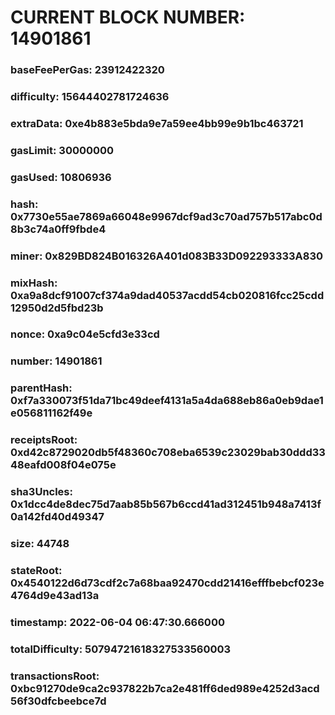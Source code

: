 # CURRENT BLOCK NUMBER: 14901861

### baseFeePerGas: 23912422320
### difficulty: 15644402781724636
### extraData: 0xe4b883e5bda9e7a59ee4bb99e9b1bc463721
### gasLimit: 30000000
### gasUsed: 10806936
### hash: 0x7730e55ae7869a66048e9967dcf9ad3c70ad757b517abc0d8b3c74a0ff9fbde4
### miner: 0x829BD824B016326A401d083B33D092293333A830
### mixHash: 0xa9a8dcf91007cf374a9dad40537acdd54cb020816fcc25cdd12950d2d5fbd23b
### nonce: 0xa9c04e5cfd3e33cd
### number: 14901861
### parentHash: 0xf7a330073f51da71bc49deef4131a5a4da688eb86a0eb9dae1e056811162f49e
### receiptsRoot: 0xd42c8729020db5f48360c708eba6539c23029bab30ddd3348eafd008f04e075e
### sha3Uncles: 0x1dcc4de8dec75d7aab85b567b6ccd41ad312451b948a7413f0a142fd40d49347
### size: 44748
### stateRoot: 0x4540122d6d73cdf2c7a68baa92470cdd21416efffbebcf023e4764d9e43ad13a
### timestamp: 2022-06-04 06:47:30.666000
### totalDifficulty: 50794721618327533560003
### transactionsRoot: 0xbc91270de9ca2c937822b7ca2e481ff6ded989e4252d3acd56f30dfcbeebce7d

